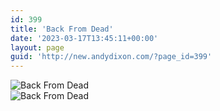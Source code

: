 ```yaml
---
id: 399
title: 'Back From Dead'
date: '2023-03-17T13:45:11+00:00'
layout: page
guid: 'http://new.andydixon.com/?page_id=399'
---
```


![Back From Dead](https://i0.wp.com/assets.g8x2.ldn.idrivee2-23.com/posters/Back%20From%20Dead%2001.jpg?w=1200&ssl=1 "Back From Dead")  
![Back From Dead](https://i0.wp.com/assets.g8x2.ldn.idrivee2-23.com/posters/Back%20From%20Dead%2002.jpg?w=1200&ssl=1 "Back From Dead")